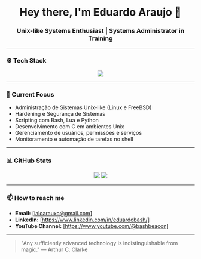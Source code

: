 <h1 align="center">Hey there, I'm Eduardo Araujo 👋</h1>
<h3 align="center">Unix-like Systems Enthusiast | Systems Administrator in Training</h3>

---

### ⚙️ Tech Stack
<div align="center">
  <img src="https://skillicons.dev/icons?i=bash,c,lua,python,linux,freebsd,git,github" />
</div>

---

### 🧠 Current Focus
- Administração de Sistemas Unix-like (Linux e FreeBSD)
- Hardening e Segurança de Sistemas
- Scripting com Bash, Lua e Python
- Desenvolvimento com C em ambientes Unix
- Gerenciamento de usuários, permissões e serviços
- Monitoramento e automação de tarefas no shell

---

### 📊 GitHub Stats
<div align="center">
  <img src="https://github-readme-stats.vercel.app/api?username=modelzilla&show_icons=true&theme=radical" />
  <img src="https://github-readme-stats.vercel.app/api/top-langs/?username=modelzilla&layout=compact&theme=radical" />
</div>

---

### 📫 How to reach me
- **Email:** [laloarauxo@gmail.com]
- **LinkedIn:** [https://www.linkedin.com/in/eduardobash/]
- **YouTube Channel:** [https://www.youtube.com/@bashbeacon]

---

> "Any sufficiently advanced technology is indistinguishable from magic." — Arthur C. Clarke
